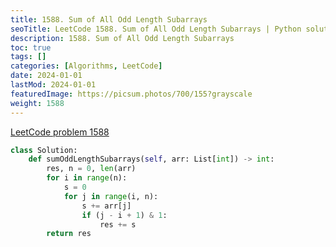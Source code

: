 ```yaml
---
title: 1588. Sum of All Odd Length Subarrays
seoTitle: LeetCode 1588. Sum of All Odd Length Subarrays | Python solution and explanation
description: 1588. Sum of All Odd Length Subarrays
toc: true
tags: []
categories: [Algorithms, LeetCode]
date: 2024-01-01
lastMod: 2024-01-01
featuredImage: https://picsum.photos/700/155?grayscale
weight: 1588
---
```


[LeetCode problem 1588](https://leetcode.com/problems/sum-of-all-odd-length-subarrays/)

```python
class Solution:
    def sumOddLengthSubarrays(self, arr: List[int]) -> int:
        res, n = 0, len(arr)
        for i in range(n):
            s = 0
            for j in range(i, n):
                s += arr[j]
                if (j - i + 1) & 1:
                    res += s
        return res

```
